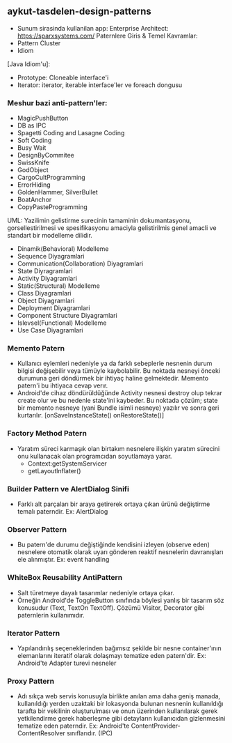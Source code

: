 ## aykut-tasdelen-design-patterns
- Sunum sirasinda kullanilan app: Enterprise Architect: https://sparxsystems.com/
Paternlere Giris & Temel Kavramlar:
- Pattern Cluster
- Idiom

[Java Idiom'u]:
- Prototype: Cloneable interface'i
- Iterator: iterator, iterable interface'ler ve foreach dongusu

### Meshur bazi anti-pattern'ler:
- MagicPushButton
- DB as IPC
- Spagetti Coding and Lasagne Coding
- Soft Coding
- Busy Wait
- DesignByCommitee
- SwissKnife
- GodObject
- CargoCultProgramming
- ErrorHiding
- GoldenHammer, SilverBullet
- BoatAnchor
- CopyPasteProgramming

UML: Yazilimin gelistirme surecinin tamaminin dokumantasyonu, gorsellestirilmesi ve spesifikasyonu amaciyla gelistirilmis genel amacli ve standart bir modelleme dilidir.

- Dinamik(Behavioral) Modelleme
- Sequence Diyagramlari
- Communication(Collaboration) Diyagramlari
- State Diyragramlari
- Activity Diyagramlari
- Static(Structural) Modelleme
- Class Diyagramlari
- Object Diyagramlari
- Deployment Diyagramlari
- Component Structure Diyagramlari
- Islevsel(Functional) Modelleme
- Use Case Diyagramlari

### Memento Patern
- Kullanıcı eylemleri nedeniyle ya da farklı sebeplerle nesnenin durum bilgisi değişebilir veya tümüyle kaybolabilir. Bu noktada nesneyi önceki durumuna geri döndürmek bir ihtiyaç haline gelmektedir. Memento patern'i bu ihtiyaca cevap verır. 
- Android'de cihaz döndürüldüğünde Activity nesnesi destroy olup tekrar create olur ve bu nedenle state'ini kaybeder. Bu noktada çözüm; state bir memento nesneye (yani Bundle isimli nesneye) yazılır ve sonra geri kurtarılır. [onSaveInstanceState() onRestoreState()]

### Factory Method Patern
- Yaratım süreci karmaşık olan birtakım nesnelere ilişkin yaratım sürecini onu kullanacak olan programcıdan soyutlamaya yarar. 
    - Context:getSystemServicer 
    - getLayoutlnflater()

### Builder Pattern ve AlertDialog Sinifi
- Farklı alt parçaları bir araya getirerek ortaya çıkan ürünü değiştirme temalı paterndir. Ex: AlertDialog

### Observer Pattern
- Bu patern'de durumu değiştiğinde kendisini izleyen (observe eden) nesnelere otomatik olarak uyarı gönderen reaktif nesnelerin davranışları ele alınmıştır. Ex: event handling

### WhiteBox Reusability AntiPattern
- Salt türetmeye dayalı tasarımlar nedeniyle ortaya çıkar. 
- Örneğin Android'de ToggleButton sınıfında böylesi yanlış bir tasarım söz konusudur (Text, TextOn TextOff). Çözümü Visitor, Decorator gibi paternlerin kullanımıdır. 

### Iterator Pattern
- Yapılandırılış seçeneklerinden bağımsız şekilde bir nesne container'ının elemanlarını iteratif olarak dolaşmayı tematize eden patern'dir. Ex: Android'te Adapter turevi nesneler

### Proxy Pattern
- Adı sıkça web servis konusuyla birlikte anılan ama daha geniş manada, kullanıldığı yerden uzaktaki bir lokasyonda bulunan nesnenin kullanıldığı tarafta bir vekilinin oluşturulması ve onun üzerinden kullanılarak gerek yetkilendirme gerek haberleşme gibi detayların kullanıcıdan gizlenmesini tematize eden paterndir. Ex: Android'te ContentProvider-ContentResolver sınıflarıdır. (IPC)